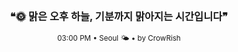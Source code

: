 <div align="center">

<br>

<h3>❝🌞 맑은 오후 하늘, 기분까지 맑아지는 시간입니다❞</h3>

<sub>03:00 PM • Seoul 🌤️ • by CrowRish</sub>

<br>

</div>